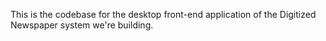 This is the codebase for the desktop front-end application of the Digitized Newspaper system we're building.